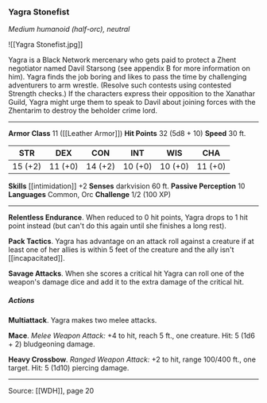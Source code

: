 ### Yagra Stonefist
_Medium humanoid (half-orc), neutral_

![[Yagra Stonefist.jpg]]

Yagra is a Black Network mercenary who gets paid to protect a Zhent negotiator named Davil Starsong (see appendix B for more information on him). Yagra finds the job boring and likes to pass the time by challenging adventurers to arm wrestle. (Resolve such contests using contested Strength checks.) If the characters express their opposition to the Xanathar Guild, Yagra might urge them to speak to Davil about joining forces with the Zhentarim to destroy the beholder crime lord.






---

**Armor Class** 11 ([[Leather Armor]])
**Hit Points** 32 (5d8 + 10)
**Speed** 30 ft.

| STR     | DEX     | CON     | INT     | WIS     | CHA     |
|---------|---------|---------|---------|---------|---------|
| 15 (+2) | 11 (+0) | 14 (+2) | 10 (+0) | 10 (+0) | 11 (+0) |

**Skills** [[intimidation]] +2
**Senses** darkvision 60 ft.
**Passive Perception** 10
**Languages** Common, Orc
**Challenge** 1/2 (100 XP)

---

**Relentless Endurance**. When reduced to 0 hit points, Yagra drops to 1 hit point instead (but can't do this again until she finishes a long rest).

**Pack Tactics**. Yagra has advantage on an attack roll against a creature if at least one of her allies is within 5 feet of the creature and the ally isn't [[incapacitated]].

**Savage Attacks**. When she scores a critical hit Yagra can roll one of the weapon's damage dice and add it to the extra damage of the critical hit.

##### Actions
**Multiattack**. Yagra makes two melee attacks.

**Mace**. _Melee Weapon Attack:_ +4 to hit, reach 5 ft., one creature. Hit: 5 (1d6 + 2) bludgeoning damage.

**Heavy Crossbow**. _Ranged Weapon Attack:_ +2 to hit, range 100/400 ft., one target. Hit: 5 (1d10) piercing damage.


---

Source: [[WDH]], page 20